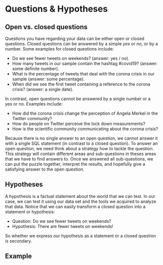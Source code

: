# Questions & Hypotheses

## Open vs. closed questions

Questions you have regarding your data can be either open or closed questions. Closed questions can be answered by a simple _yes_ or _no_, or by a number. Some examples for closed questions include:

* Do we see fewer tweets on weekends? (answer: yes / no).
* How many tweets in our sample contain the hashtag #covid19? (answer: some definite number).
* What is the percentage of tweets that deal with the corona crisis in our sample (answer: some percentage).
* When did we see the first tweet containing a reference to the corona crisis? (answer: a single date).

In contrast, open questions cannot be answered by a single number or a yes or no. Examples include:

* How did the corona crisis change the perception of Angela Merkel in the Twitter community?
* How do people on Twitter perceive the lock down measurements?
* How is the scientific community communicating about the corona crisis?

Because there is no single answer to an open question, we cannot answer it with a single SQL statement (in contrast to a closed question). To answer an open question, we need think about a strategy how to tackle the question. This strategy will contain different areas and sub-questions in theses areas that we have to find answers to. Once we answered all sub-questions, we can put the puzzle together, interpret the results, and hopefully give a satisfying answer to the open question.

## Hypotheses

A hypothesis is a factual statement about the world that we can test. In our case, we can test it using our data set and the tools we acquired to analyze that data. Notice that we can easily transform a closed question into a statement or hypothesis:

* Question: Do we see fewer tweets on weekends?
* Hypothesis: There are fewer tweets on weekends!

So whether we express our hypothesis as a statement or a closed question is secondary.

## Example




